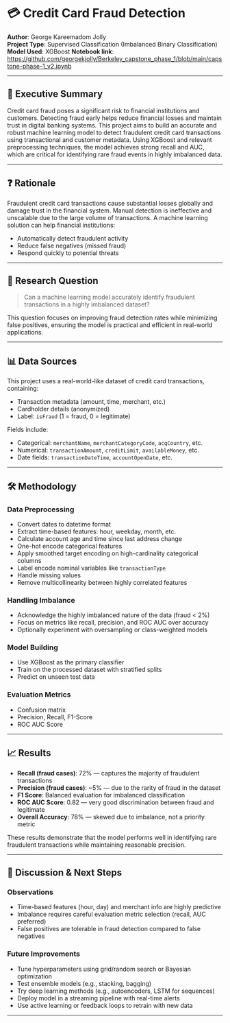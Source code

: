 # 💳 Credit Card Fraud Detection

**Author**: George Kareemadom Jolly  
**Project Type**: Supervised Classification (Imbalanced Binary Classification)  
**Model Used**: XGBoost
**Notebook link**: https://github.com/georgekjolly/Berkeley_capstone_phase_1/blob/main/capstone-phase-1_v2.ipynb

---

## 🧠 Executive Summary

Credit card fraud poses a significant risk to financial institutions and customers. Detecting fraud early helps reduce financial losses and maintain trust in digital banking systems. This project aims to build an accurate and robust machine learning model to detect fraudulent credit card transactions using transactional and customer metadata. Using XGBoost and relevant preprocessing techniques, the model achieves strong recall and AUC, which are critical for identifying rare fraud events in highly imbalanced data.

---

## ❓ Rationale

Fraudulent credit card transactions cause substantial losses globally and damage trust in the financial system. Manual detection is ineffective and unscalable due to the large volume of transactions. A machine learning solution can help financial institutions:
- Automatically detect fraudulent activity
- Reduce false negatives (missed fraud)
- Respond quickly to potential threats

---

## 🎯 Research Question

> Can a machine learning model accurately identify fraudulent transactions in a highly imbalanced dataset?

This question focuses on improving fraud detection rates while minimizing false positives, ensuring the model is practical and efficient in real-world applications.

---

## 📊 Data Sources

This project uses a real-world-like dataset of credit card transactions, containing:
- Transaction metadata (amount, time, merchant, etc.)
- Cardholder details (anonymized)
- Label: `isFraud` (1 = fraud, 0 = legitimate)

Fields include:
- Categorical: `merchantName`, `merchantCategoryCode`, `acqCountry`, etc.
- Numerical: `transactionAmount`, `creditLimit`, `availableMoney`, etc.
- Date fields: `transactionDateTime`, `accountOpenDate`, etc.

---

## 🛠️ Methodology

### Data Preprocessing
- Convert dates to datetime format
- Extract time-based features: hour, weekday, month, etc.
- Calculate account age and time since last address change
- One-hot encode categorical features
- Apply smoothed target encoding on high-cardinality categorical columns
- Label encode nominal variables like `transactionType`
- Handle missing values
- Remove multicollinearity between highly correlated features

### Handling Imbalance
- Acknowledge the highly imbalanced nature of the data (fraud < 2%)
- Focus on metrics like recall, precision, and ROC AUC over accuracy
- Optionally experiment with oversampling or class-weighted models

### Model Building
- Use XGBoost as the primary classifier
- Train on the processed dataset with stratified splits
- Predict on unseen test data

### Evaluation Metrics
- Confusion matrix
- Precision, Recall, F1-Score
- ROC AUC Score

---

## 📈 Results

- **Recall (fraud cases)**: 72% — captures the majority of fraudulent transactions
- **Precision (fraud cases)**: ~5% — due to the rarity of fraud in the dataset
- **F1 Score**: Balanced evaluation for imbalanced classification
- **ROC AUC Score**: 0.82 — very good discrimination between fraud and legitimate
- **Overall Accuracy**: 78% — skewed due to imbalance, not a priority metric

These results demonstrate that the model performs well in identifying rare fraudulent transactions while maintaining reasonable precision.

---

## 💬 Discussion & Next Steps

### Observations
- Time-based features (hour, day) and merchant info are highly predictive
- Imbalance requires careful evaluation metric selection (recall, AUC preferred)
- False positives are tolerable in fraud detection compared to false negatives

### Future Improvements
- Tune hyperparameters using grid/random search or Bayesian optimization
- Test ensemble models (e.g., stacking, bagging)
- Try deep learning methods (e.g., autoencoders, LSTM for sequences)
- Deploy model in a streaming pipeline with real-time alerts
- Use active learning or feedback loops to retrain with new data

---


